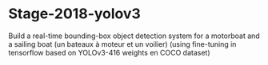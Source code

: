# Stage-2018-yolov3
Build a real-time bounding-box object detection system for a motorboat and a sailing boat (un bateaux à moteur et un voilier) (using fine-tuning in tensorflow based on YOLOv3-416 weights en COCO dataset)

